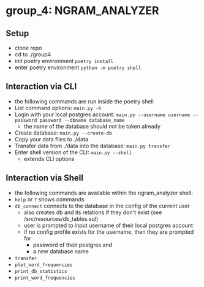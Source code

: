 # group_4: NGRAM_ANALYZER

## Setup
- clone repo
- cd to ./group4
- init poetry environment ```poetry install```
- enter poetry environment ```python -m poetry shell```

## Interaction via CLI
- the following commands are run inside the poetry shell
- List command options: ```main.py -h```
- Login with your local postgres account: ```main.py --username username --password password --dbname database_name```
    - the name of the database should not be taken already
- Create database: ```main.py --create-db```
- Copy your data files to ./data
- Transfer data from ./data into the database: ```main.py transfer```
- Enter shell version of the CLI: ```main.py --shell```
    - extends CLI options

## Interaction via Shell
- the following commands are available within the ngram_analyzer shell:
- ```help``` or ```?``` shows commands
- ```db_connect``` connects to the database in the config of the current user
    - also creates db and its relations if they don't exist (see /src/resources/db_tables.sql)
    - user is prompted to input username of their local postgres account
    - if no config profile exists for the username, then they are prompted for 
        - password of their postgres and
        - a new database name
- ```transfer``` 
- ```plot_word_frequencies```
- ```print_db_statistics```
- ```print_word_frequencies```
